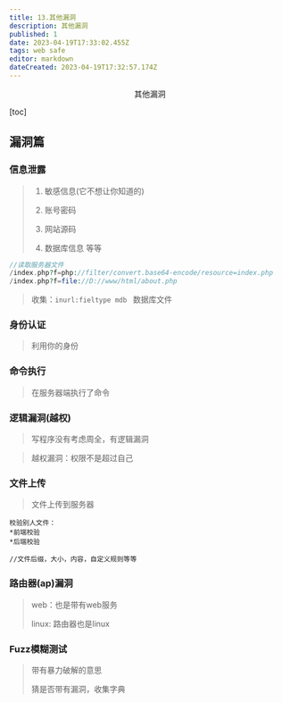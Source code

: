 ```yaml
---
title: 13.其他漏洞
description: 其他漏洞
published: 1
date: 2023-04-19T17:33:02.455Z
tags: web safe
editor: markdown
dateCreated: 2023-04-19T17:32:57.174Z
---
```


<center>其他漏洞</center>

[toc]



## 漏洞篇



### 信息泄露

> 1. 敏感信息(它不想让你知道的)
>
> 2. 账号密码
> 3. 网站源码
> 4. 数据库信息 等等

```php
//读取服务器文件
/index.php?f=php://filter/convert.base64-encode/resource=index.php
/index.php?f=file://D://www/html/about.php
```

> 收集：`inurl:fieltype mdb ` 数据库文件



### 身份认证

> 利用你的身份

### 命令执行

> 在服务器端执行了命令



### 逻辑漏洞(越权)

> 写程序没有考虑周全，有逻辑漏洞



> 越权漏洞：权限不是超过自己



### 文件上传

> 文件上传到服务器

```
校验别人文件：
*前端校验
*后端校验

//文件后缀，大小，内容，自定义规则等等
```



### 路由器(ap)漏洞

> web：也是带有web服务
>
> linux: 路由器也是linux





### Fuzz模糊测试

> 带有暴力破解的意思
>
> 猜是否带有漏洞，收集字典



